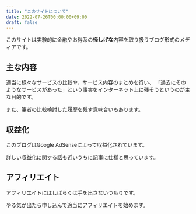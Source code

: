 ```yaml
---
title: "このサイトについて"
date: 2022-07-26T00:00:00+09:00
draft: false
---
```


このサイトは実験的に金融やお得系の**怪しげな**内容を取り扱うブログ形式のメディアです。

## 主な内容

適当に様々なサービスの比較や、サービス内容のまとめを行い、
「過去にそのようなサービスがあった」という事実をインターネット上に残そうというのが主な目的です。

また、筆者の比較検討した履歴を残す意味合いもあります。

## 収益化

このブログはGoogle AdSenseによって収益化されています。

詳しい収益化に関する話も近いうちに記事に仕様と思っています。

## アフィリエイト

アフィリエイトにはしばらくは手を出さないつもりです。

やる気が出たら申し込んで適当にアフィリエイトを始めます。